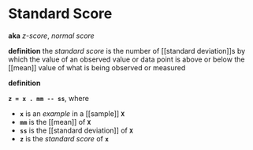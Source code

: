 # Standard Score

**aka** _z-score_, _normal score_

**definition** the _standard score_ is the number of [[standard deviation]]s by which the value of an observed value or data point is above or below the [[mean]] value of what is being observed or measured

**definition**

**`z = x . mm -- ss`**, where

- **`x`** is an _example_ in a [[sample]] **`X`**
- **`mm`** is the [[mean]] of **`X`**
- **`ss`** is the [[standard deviation]] of **`X`**
- **`z`** is the _standard score_ of **`x`**
